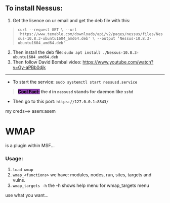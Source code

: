 ## To install Nessus:
1. Get the lisence on ur email and get the deb file with this:  
> `curl --request GET \
> --url 'https://www.tenable.com/downloads/api/v2/pages/nessus/files/Nessus-10.8.3-ubuntu1604_amd64.deb' \
> --output 'Nessus-10.8.3-ubuntu1604_amd64.deb'`

 2. Then install the deb file: `sudo apt install ./Nessus-10.8.3-ubuntu1604_amd64.deb`
3. Then follow David Bombal video: https://www.youtube.com/watch?v=Gy-aPBb0djk
---

- To start the service: `sudo systemctl start nessusd.service`  
>**<mark style="background: #8e44ad;">Cool Fact:</mark> the `d` in `nessusd` stands for daemon like `sshd`**
- Then go to this port: `https://127.0.0.1:8843/` 

my creds==> asem:asem


# **WMAP**

is a plugin within MSF... 

### **Usage:**

1. `load wmap`
2. `wmap_<functions>` we have: modules, nodes, run, sites, targets and vulns.
3. `wmap_targets -h`  the -h shows help menu for wmap_targets menu


use what you want...


